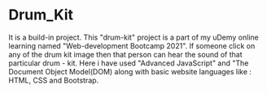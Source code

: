 # Drum_Kit

It is a build-in project. This "drum-kit" project is a part of my uDemy online learning named "Web-development Bootcamp 2021". If someone click on any of the drum kit image then that person can hear the sound of that particular drum - kit. Here i have used "Advanced JavaScript" and "The Document Object Model(DOM) along with basic website languages like : HTML, CSS and Bootstrap.

